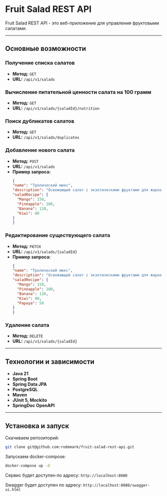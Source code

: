 # Fruit Salad REST API
Fruit Salad REST API - это веб-приложение для управления фруктовыми салатами.

---

## Основные возможности

### Получение списка салатов
- **Метод:** `GET`
- **URL:** `/api/v1/salads`

### Вычисление питательной ценности салата на 100 грамм
- **Метод:** `GET`
- **URL:** `/api/v1/salads/{saladId}/nutrition`

### Поиск дубликатов салатов
- **Метод:** `GET`
- **URL:** `/api/v1/salads/duplicates`

### Добавление нового салата
- **Метод:** `POST`
- **URL:** `/api/v1/salads`
- **Пример запроса:**
  ```json
  {
  "name": "Тропический микс",
  "description": "Освежающий салат с экзотическими фруктами для жаркого летнего дня.",
  "saladRecipe": {
    "Mango": 150,
    "Pineapple": 100,
    "Banana": 120,
    "Kiwi": 80
  }
  }

  ```
### Редактирование существующего салата
- **Метод:** `PATCH`
- **URL:** `/api/v1/salads/{saladId}`
- **Пример запроса:**
  ```json
  {
  "name": "Тропический микс",
  "description": "Освежающий салат с экзотическими фруктами для жаркого летнего дня.",
  "saladRecipe": {
    "Mango": 150,
    "Pineapple": 100,
    "Banana": 120,
    "Kiwi": 80,
    "Papaya": 50
  }
  }
  ```
  
### Удаление салата
- **Метод:** `DELETE`
- **URL:** `/api/v1/salads/{saladId}`

---

## Технологии и зависимости

- **Java 21**
- **Spring Boot**
- **Spring Data JPA**
- **PostgreSQL**
- **Maven**
- **JUnit 5, Mockito**
- **SpringDoc OpenAPI**

---

## Установка и запуск
Скачиваем репозиторий:
```bash
git clone git@github.com:rodemark/fruit-salad-rest-api.git
```

Запускаем docker-compose:
```bash
docker-compose up -d
```
Сервис будет доступен по адресу: `http://localhost:8080`

Swagger будет доступен по адресу: `http://localhost:8080/swagger-ui.html`